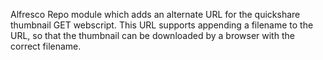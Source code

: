 Alfresco Repo module which adds an alternate URL for the quickshare thumbnail GET webscript.
This URL supports appending a filename to the URL, so that the thumbnail can be downloaded by a browser
with the correct filename.
